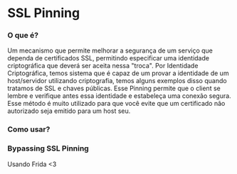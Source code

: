 # SSL Pinning 

### O que é?

Um mecanismo que permite melhorar a segurança de um serviço que dependa de certificados SSL, permitindo especificar uma identidade criptográfica que deverá ser aceita nessa "troca".
Por Identidade Criptográfica, temos sistema que é capaz de um provar a identidade de um host/servidor utilizando criptografia, temos alguns exemplos disso quando tratamos de SSL e chaves públicas. Esse Pinning permite que o client se lembre e verifique antes essa identidade e estabeleça uma conexão segura. 
Esse método é muito utilizado para que você evite que um certificado não autorizado seja emitido para um host seu. 


### Como usar? 


### Bypassing SSL Pinning 

Usando Frida <3 

